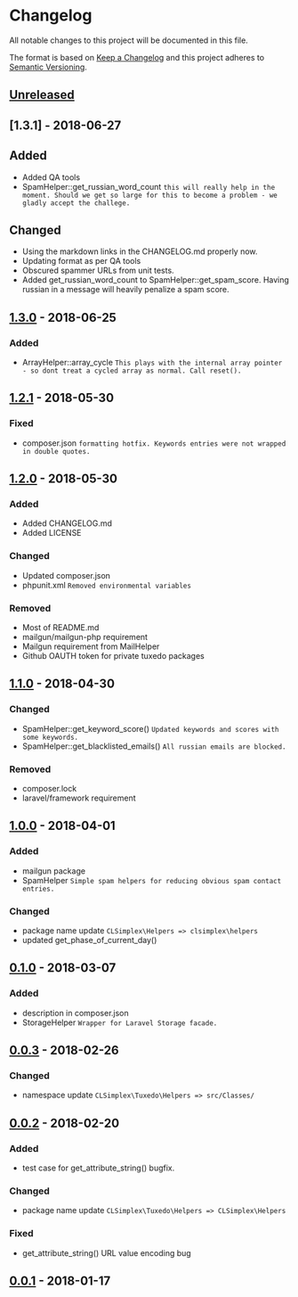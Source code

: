 # Changelog
All notable changes to this project will be documented in this file.

The format is based on [Keep a Changelog](https://keepachangelog.com/en/1.0.0/)
and this project adheres to [Semantic Versioning](https://semver.org/spec/v2.0.0.html).

## [Unreleased]

## [1.3.1] - 2018-06-27

## Added
- Added QA tools
- SpamHelper::get_russian_word_count `this will really help in the moment. Should we get so large for this to become a problem - we gladly accept the challege.`

## Changed
- Using the markdown links in the CHANGELOG.md properly now.
- Updating format as per QA tools
- Obscured spammer URLs from unit tests.
- Added get_russian_word_count to SpamHelper::get_spam_score. Having russian in a message will heavily penalize a spam score.

## [1.3.0] - 2018-06-25

### Added
- ArrayHelper::array_cycle `This plays with the internal array pointer - so dont treat a cycled array as normal. Call reset().`

## [1.2.1] - 2018-05-30

### Fixed
- composer.json `formatting hotfix. Keywords entries were not wrapped in double quotes.`

## [1.2.0] - 2018-05-30

### Added
- Added CHANGELOG.md
- Added LICENSE

### Changed
- Updated composer.json
- phpunit.xml `Removed environmental variables`

### Removed
- Most of README.md
- mailgun/mailgun-php requirement
- Mailgun requirement from MailHelper
- Github OAUTH token for private tuxedo packages

## [1.1.0] - 2018-04-30

### Changed
- SpamHelper::get_keyword_score() `Updated keywords and scores with some keywords.`
- SpamHelper::get_blacklisted_emails() `All russian emails are blocked.`

### Removed
- composer.lock
- laravel/framework requirement

## [1.0.0] - 2018-04-01

### Added
- mailgun package
- SpamHelper `Simple spam helpers for reducing obvious spam contact entries.`

### Changed
- package name update `CLSimplex\Helpers => clsimplex\helpers`
- updated get_phase_of_current_day()

## [0.1.0] - 2018-03-07

### Added
- description in composer.json
- StorageHelper `Wrapper for Laravel Storage facade.`

## [0.0.3] - 2018-02-26

### Changed
- namespace update `CLSimplex\Tuxedo\Helpers => src/Classes/`

## [0.0.2] - 2018-02-20

### Added
- test case for get_attribute_string() bugfix.

### Changed
- package name update `CLSimplex\Tuxedo\Helpers => CLSimplex\Helpers`

### Fixed
- get_attribute_string() URL value encoding bug


## [0.0.1] - 2018-01-17

[Unreleased]: https://github.com/clsimplex/tuxedo-helpers/compare/1.3.1...develop
[1.3.0]: https://github.com/clsimplex/tuxedo-helpers/compare/1.3.0...1.3.1
[1.3.0]: https://github.com/clsimplex/tuxedo-helpers/compare/1.2.1...1.3.0
[1.2.1]: https://github.com/clsimplex/tuxedo-helpers/compare/1.2.0...1.2.1
[1.2.0]: https://github.com/clsimplex/tuxedo-helpers/compare/1.1.0...1.2.0
[1.1.0]: https://github.com/clsimplex/tuxedo-helpers/compare/1.0.0...1.1.0
[1.0.0]: https://github.com/clsimplex/tuxedo-helpers/compare/0.1.0...1.0.0
[0.1.0]: https://github.com/clsimplex/tuxedo-helpers/compare/0.0.3...0.1.0
[0.0.3]: https://github.com/clsimplex/tuxedo-helpers/compare/0.0.2...0.0.3
[0.0.2]: https://github.com/clsimplex/tuxedo-helpers/compare/0.0.1...0.0.2
[0.0.1]: https://github.com/clsimplex/tuxedo-helpers/releases/0.0.1

